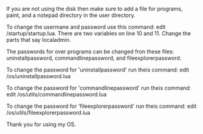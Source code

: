 If you are not using the disk then make sure to add a file for programs, paint, and a notepad directory in the user directory.

To change the usermane and password use this command: edit /startup/startup.lua. There are two variables on line 10 and 11. Change the parts that say localadmin.

The passwords for over programs can be changed fron these files: uninstallpassword, commandlinepassword, and fileexplorerpassword.

To change the password for 'uninstallpassword' run theis command: edit /os/uninstallpassword.lua

To change the password for 'commandlinepassword' run theis command: edit /os/utils/commandlinepassword.lua

To change the password for 'fileexplorerpassword' run theis command: edit /os/utils/fileexplorerpassword.lua

Thank you for using my OS.
